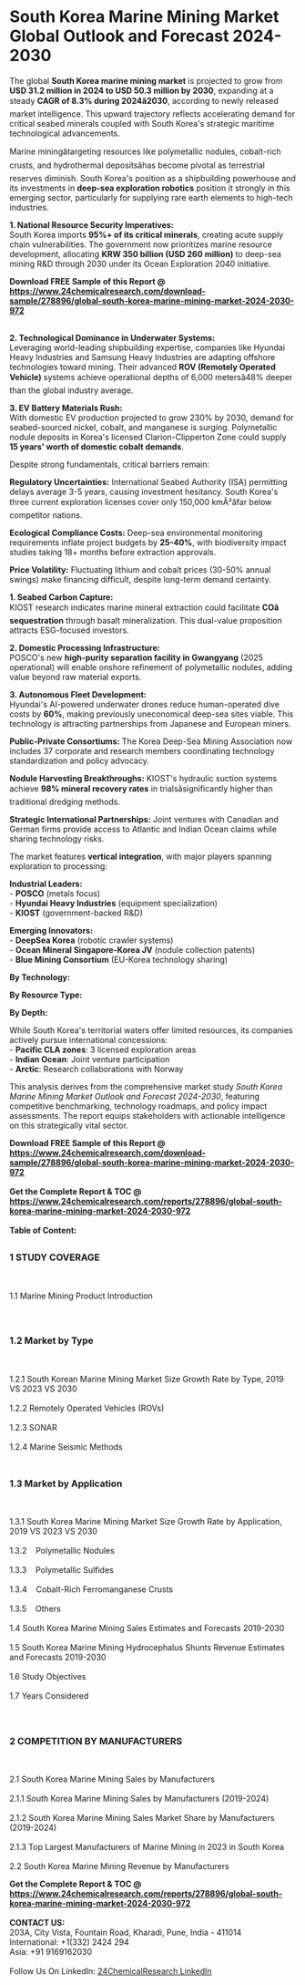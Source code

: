 <h1>South Korea Marine Mining  Market Global Outlook and Forecast 2024-2030</h1><p>The global <strong>South Korea marine mining market</strong> is projected to grow from <strong>USD 31.2 million in 2024 to USD 50.3 million by 2030</strong>, expanding at a steady <strong>CAGR of 8.3% during 2024â2030</strong>, according to newly released market intelligence. This upward trajectory reflects accelerating demand for critical seabed minerals coupled with South Korea's strategic maritime technological advancements.</p><p>Marine miningâtargeting resources like polymetallic nodules, cobalt-rich crusts, and hydrothermal depositsâhas become pivotal as terrestrial reserves diminish. South Korea's position as a shipbuilding powerhouse and its investments in <strong>deep-sea exploration robotics</strong> position it strongly in this emerging sector, particularly for supplying rare earth elements to high-tech industries.</p><p><strong>1. National Resource Security Imperatives:</strong><br>
South Korea imports <strong>95%+ of its critical minerals</strong>, creating acute supply chain vulnerabilities. The government now prioritizes marine resource development, allocating <strong>KRW 350 billion (USD 260 million)</strong> to deep-sea mining R&amp;D through 2030 under its Ocean Exploration 2040 initiative.</p><div><b>Download FREE Sample of this Report @ 
            <a href="https://www.24chemicalresearch.com/download-sample/278896/global-south-korea-marine-mining-market-2024-2030-972">
            https://www.24chemicalresearch.com/download-sample/278896/global-south-korea-marine-mining-market-2024-2030-972</a></b></div><br><p><strong>2. Technological Dominance in Underwater Systems:</strong><br>
Leveraging world-leading shipbuilding expertise, companies like Hyundai Heavy Industries and Samsung Heavy Industries are adapting offshore technologies toward mining. Their advanced <strong>ROV (Remotely Operated Vehicle)</strong> systems achieve operational depths of 6,000 metersâ48% deeper than the global industry average.</p><p><strong>3. EV Battery Materials Rush:</strong><br>
With domestic EV production projected to grow 230% by 2030, demand for seabed-sourced nickel, cobalt, and manganese is surging. Polymetallic nodule deposits in Korea's licensed Clarion-Clipperton Zone could supply <strong>15 years' worth of domestic cobalt demands</strong>.</p><p>Despite strong fundamentals, critical barriers remain:</p><p><strong>Regulatory Uncertainties:</strong> International Seabed Authority (ISA) permitting delays average 3-5 years, causing investment hesitancy. South Korea's three current exploration licenses cover only 150,000 kmÂ²âfar below competitor nations.</p><p><strong>Ecological Compliance Costs:</strong> Deep-sea environmental monitoring requirements inflate project budgets by <strong>25-40%</strong>, with biodiversity impact studies taking 18+ months before extraction approvals.</p><p><strong>Price Volatility:</strong> Fluctuating lithium and cobalt prices (30-50% annual swings) make financing difficult, despite long-term demand certainty.</p><p><strong>1. Seabed Carbon Capture:</strong><br>
KIOST research indicates marine mineral extraction could facilitate <strong>COâ sequestration</strong> through basalt mineralization. This dual-value proposition attracts ESG-focused investors.</p><p><strong>2. Domestic Processing Infrastructure:</strong><br>
POSCO's new <strong>high-purity separation facility in Gwangyang</strong> (2025 operational) will enable onshore refinement of polymetallic nodules, adding value beyond raw material exports.</p><p><strong>3. Autonomous Fleet Development:</strong><br>
Hyundai's AI-powered underwater drones reduce human-operated dive costs by <strong>60%</strong>, making previously uneconomical deep-sea sites viable. This technology is attracting partnerships from Japanese and European miners.</p><p><strong>Public-Private Consortiums:</strong> The Korea Deep-Sea Mining Association now includes 37 corporate and research members coordinating technology standardization and policy advocacy.</p><p><strong>Nodule Harvesting Breakthroughs:</strong> KIOST's hydraulic suction systems achieve <strong>98% mineral recovery rates</strong> in trialsâsignificantly higher than traditional dredging methods.</p><p><strong>Strategic International Partnerships:</strong> Joint ventures with Canadian and German firms provide access to Atlantic and Indian Ocean claims while sharing technology risks.</p><p>The market features <strong>vertical integration</strong>, with major players spanning exploration to processing:</p><p><strong>Industrial Leaders:</strong><br>
- <strong>POSCO</strong> (metals focus)<br>
- <strong>Hyundai Heavy Industries</strong> (equipment specialization)<br>
- <strong>KIOST</strong> (government-backed R&amp;D)</p><p><strong>Emerging Innovators:</strong><br>
- <strong>DeepSea Korea</strong> (robotic crawler systems)<br>
- <strong>Ocean Mineral Singapore-Korea JV</strong> (nodule collection patents)<br>
- <strong>Blue Mining Consortium</strong> (EU-Korea technology sharing)</p><p><strong>By Technology:</strong></p><p><strong>By Resource Type:</strong></p><p><strong>By Depth:</strong></p><p>While South Korea's territorial waters offer limited resources, its companies actively pursue international concessions:<br>
- <strong>Pacific CLA zones</strong>: 3 licensed exploration areas<br>
- <strong>Indian Ocean</strong>: Joint venture participation<br>
- <strong>Arctic</strong>: Research collaborations with Norway</p><p>This analysis derives from the comprehensive market study <em>South Korea Marine Mining Market Outlook and Forecast 2024-2030</em>, featuring competitive benchmarking, technology roadmaps, and policy impact assessments. The report equips stakeholders with actionable intelligence on this strategically vital sector.</p><div><b>Download FREE Sample of this Report @ 
            <a href="https://www.24chemicalresearch.com/download-sample/278896/global-south-korea-marine-mining-market-2024-2030-972">
            https://www.24chemicalresearch.com/download-sample/278896/global-south-korea-marine-mining-market-2024-2030-972</a></b></div><br><div><b>Get the Complete Report & TOC @ 
            <a href="https://www.24chemicalresearch.com/reports/278896/global-south-korea-marine-mining-market-2024-2030-972">
            https://www.24chemicalresearch.com/reports/278896/global-south-korea-marine-mining-market-2024-2030-972</a></b></div><br>
            <b>Table of Content:</b><p><h2><span style="font-size:16px"><strong>1 STUDY COVERAGE</strong></span></h2><br />
<p>1.1 Marine Mining  Product Introduction</p><br />
<h2><span style="font-size:16px"><strong>1.2 Market by Type</strong></span></h2><br />
<p>1.2.1 South Korean Marine Mining  Market Size Growth Rate by Type, 2019 VS 2023 VS 2030<br /><br />
1.2.2 Remotely Operated Vehicles (ROVs)&nbsp;&nbsp; &nbsp;<br /><br />
1.2.3 SONAR<br /><br />
1.2.4 Marine Seismic Methods<br /><br />
<h2><span style="font-size:16px"><strong>1.3 Market by Application</strong></span></h2><br />
<p>1.3.1 South Korea Marine Mining  Market Size Growth Rate by Application, 2019 VS 2023 VS 2030<br /><br />
1.3.2&nbsp;&nbsp; &nbsp;Polymetallic Nodules<br /><br />
1.3.3&nbsp;&nbsp; &nbsp;Polymetallic Sulfides<br /><br />
1.3.4&nbsp;&nbsp; &nbsp;Cobalt-Rich Ferromanganese Crusts<br /><br />
1.3.5&nbsp;&nbsp; &nbsp;Others<br /><br />
1.4 South Korea Marine Mining  Sales Estimates and Forecasts 2019-2030<br /><br />
1.5 South Korea Marine Mining  Hydrocephalus Shunts Revenue Estimates and Forecasts 2019-2030<br /><br />
1.6 Study Objectives<br /><br />
1.7 Years Considered</p><br />
<h2><span style="font-size:16px"><strong>2 COMPETITION BY MANUFACTURERS</strong></span></h2><br />
<p>2.1 South Korea Marine Mining  Sales by Manufacturers<br /><br />
2.1.1 South Korea Marine Mining  Sales by Manufacturers (2019-2024)<br /><br />
2.1.2 South Korea Marine Mining  Sales Market Share by Manufacturers (2019-2024)<br /><br />
2.1.3 Top Largest Manufacturers of Marine Mining  in 2023 in South Korea<br /><br />
2.2 South Korea Marine Mining  Revenue by Manufacturers<br</p><div><b>Get the Complete Report & TOC @ 
            <a href="https://www.24chemicalresearch.com/reports/278896/global-south-korea-marine-mining-market-2024-2030-972">
            https://www.24chemicalresearch.com/reports/278896/global-south-korea-marine-mining-market-2024-2030-972</a></b></div><br><b>CONTACT US:</b><br>
            203A, City Vista, Fountain Road, Kharadi, Pune, India - 411014<br>
            International: +1(332) 2424 294<br>
            Asia: +91 9169162030 <br><br>
            Follow Us On LinkedIn: <a href="https://www.linkedin.com/company/24chemicalresearch/">24ChemicalResearch LinkedIn</a>